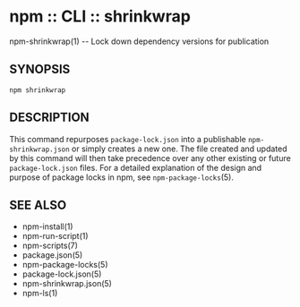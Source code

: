 # npm :: CLI :: shrinkwrap

npm-shrinkwrap(1) -- Lock down dependency versions for publication

## SYNOPSIS

```shell
npm shrinkwrap
```

## DESCRIPTION

This command repurposes `package-lock.json` into a publishable `npm-shrinkwrap.json` or simply creates a new one. The file created and updated by this command will then take precedence over any other existing or future `package-lock.json` files. For a detailed explanation of the design and purpose of package locks in npm, see `npm-package-locks`(5).


## SEE ALSO

* npm-install(1)
* npm-run-script(1)
* npm-scripts(7)
* package.json(5)
* npm-package-locks(5)
* package-lock.json(5)
* npm-shrinkwrap.json(5)
* npm-ls(1)
